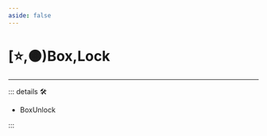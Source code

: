 ```yaml
---
aside: false
---
```

# [⭐,🟠)<labor>Box</labor>,<motor>Lock</motor>

---

<!-- =================================================== -->
<!-- =================================================== -->
<!-- =================================================== -->
<!-- =================================================== -->
<!-- =================================================== -->
::: details 🛠

- BoxUnlock

:::
